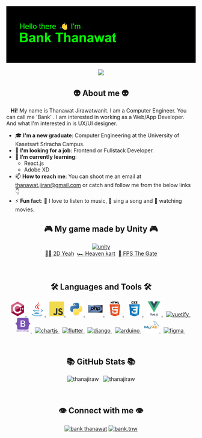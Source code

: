 <!-- ## Hi there 👋 I'm Bank -->

<img src="header.png" alt="Welcome">

<p align="center"><img src="https://profile-counter.glitch.me/thanajiraw/count.svg"></p>
<p>
 <h2 align="center">👽 About me 👽</h2>
</p>

<p>&nbsp;&nbsp;&nbsp;<b>Hi!</b> My name is Thanawat Jirawatwanit. I am a Computer Engineer. You can call me 'Bank' . I am interested in working as a Web/App Developer. And what I'm interested in is UX/UI designer.</p>

<ul>
 <li>🎓 <b>I'm a new graduate</b>: Computer Engineering at the University of Kasetsart Sriracha Campus.</li>
 <li>🔭 <b>I'm looking for a job</b>: Frontend or Fullstack Developer. 
<!--   Please have a look at my [RESUME]() for more details about me. -->
 </li>
 <li>🌱 <b>I’m currently learning</b>:
  <ul>
   <li> React.js </li>
   <li> Adobe XD </li>
  </ul>
 </li>
 <li>📫 <b>How to reach me</b>: You can shoot me an email at <a href ="mailto: thanawat.jiran@gmail.com">thanawat.jiran@gmail.com</a> or catch and follow me from the below links 👇</li>
 <li>⚡ <b>Fun fact</b>: 🎵 I love to listen to music, 🎤 sing a song and 🎥 watching movies.</li>
 </ul>


<p align="center">
 <h2 align="center">🎮 My game made by Unity 🎮</h2>
</p>
 
 <p align="center">
  <a href="https://unity.com/" target="_blank" rel="noreferrer"> <img src="https://www.vectorlogo.zone/logos/unity3d/unity3d-icon.svg" alt="unity" width="40" height="40"/> </a> <br>
  <a href ="https://play.unity.com/mg/2d/yeah-mowp">🏃‍♂️ 2D Yeah</a>&nbsp;
  <a href ="https://play.unity.com/mg/karting/heaven-kart">🏎️ Heaven kart</a>&nbsp;
  <a href ="https://play.unity.com/mg/fps/gbfpseekk">🔫 FPS The Gate</a>
 </p>
<br>

<p>
 <h2 align="center">🛠️ Languages and Tools 🛠️</h2>
</p>

<p align="center">
 <a href="https://www.w3schools.com/cpp/" target="_blank" rel="noreferrer"> <img src="https://raw.githubusercontent.com/devicons/devicon/master/icons/cplusplus/cplusplus-original.svg" alt="cplusplus" width="40" height="40"/> </a> 
 &nbsp;
 <a href="https://www.java.com" target="_blank" rel="noreferrer"> <img src="https://raw.githubusercontent.com/devicons/devicon/master/icons/java/java-original.svg" alt="java" width="40" height="40"/> </a> 
 &nbsp;
  <a href="https://developer.mozilla.org/en-US/docs/Web/JavaScript" target="_blank" rel="noreferrer"> <img src="https://raw.githubusercontent.com/devicons/devicon/master/icons/javascript/javascript-original.svg" alt="javascript" width="40" height="40"/> </a> 
 &nbsp;
 <a href="https://www.python.org" target="_blank" rel="noreferrer"> <img src="https://raw.githubusercontent.com/devicons/devicon/master/icons/python/python-original.svg" alt="python" width="40" height="40"/> </a> 
 &nbsp;
 <a href="https://www.php.net" target="_blank" rel="noreferrer"> <img src="https://raw.githubusercontent.com/devicons/devicon/master/icons/php/php-original.svg" alt="php" width="40" height="40"/> </a> 
 &nbsp;
 <a href="https://www.w3.org/html/" target="_blank" rel="noreferrer"> <img src="https://raw.githubusercontent.com/devicons/devicon/master/icons/html5/html5-original-wordmark.svg" alt="html5" width="40" height="40"/> </a> 
 &nbsp;
  <a href="https://www.w3schools.com/css/" target="_blank" rel="noreferrer"> <img src="https://raw.githubusercontent.com/devicons/devicon/master/icons/css3/css3-original-wordmark.svg" alt="css3" width="40" height="40"/> </a> 
 &nbsp;
  <a href="https://vuejs.org/" target="_blank" rel="noreferrer"> <img src="https://raw.githubusercontent.com/devicons/devicon/master/icons/vuejs/vuejs-original-wordmark.svg" alt="vuejs" width="40" height="40"/> </a> 
 &nbsp;
 <a href="https://vuetifyjs.com/en/" target="_blank" rel="noreferrer"> <img src="https://bestofjs.org/logos/vuetify.svg" alt="vuetify" width="40" height="40"/> </a> 
 &nbsp;
   <a href="https://getbootstrap.com" target="_blank" rel="noreferrer"> <img src="https://raw.githubusercontent.com/devicons/devicon/master/icons/bootstrap/bootstrap-plain-wordmark.svg" alt="bootstrap" width="40" height="40"/> </a> 
 &nbsp;
 <a href="https://www.chartjs.org" target="_blank" rel="noreferrer"> <img src="https://www.chartjs.org/media/logo-title.svg" alt="chartjs" width="40" height="40"/> </a> 
 &nbsp;
 <a href="https://flutter.dev" target="_blank" rel="noreferrer"> <img src="https://www.vectorlogo.zone/logos/flutterio/flutterio-icon.svg" alt="flutter" width="40" height="40"/> </a> 
 &nbsp;
  <a href="https://www.djangoproject.com/" target="_blank" rel="noreferrer"> <img src="https://cdn.worldvectorlogo.com/logos/django.svg" alt="django" width="40" height="40"/> </a> 
 &nbsp;
 <a href="https://www.arduino.cc/" target="_blank" rel="noreferrer"> <img src="https://cdn.worldvectorlogo.com/logos/arduino-1.svg" alt="arduino" width="40" height="40"/> </a> 
 &nbsp;
 <a href="https://www.mysql.com/" target="_blank" rel="noreferrer"> <img src="https://raw.githubusercontent.com/devicons/devicon/master/icons/mysql/mysql-original-wordmark.svg" alt="mysql" width="40" height="40"/> </a> 
 &nbsp;
 <a href="https://www.figma.com/" target="_blank" rel="noreferrer"> <img src="https://www.vectorlogo.zone/logos/figma/figma-icon.svg" alt="figma" width="40" height="40"/> </a> 
 &nbsp;
</p>
<br>

<p>
 <h2 align="center">📚 GitHub Stats 📚</h2>
</p>

<p align="center">
 <img src="https://github-readme-stats.vercel.app/api/top-langs?username=thanajiraw&show_icons=true&locale=en&layout=compact&bg_color=04f500,04fa00,000000&title_color=fff&text_color=fff" alt="thanajiraw" />
 &nbsp;
 <img src="https://github-readme-stats.vercel.app/api?username=thanajiraw&show_icons=true&locale=en&bg_color=04f500,04fa00,000000&title_color=fff&text_color=fff&icon_color=000" alt="thanajiraw" width="410" />
</p>
<br>

<p>
 <h2 align="center">👁️ Connect with me 👁️</h2>
</p>

<p align="center">
 <a href="https://fb.com/bbcups4" target="blank"><img align="center" src="https://raw.githubusercontent.com/rahuldkjain/github-profile-readme-generator/master/src/images/icons/Social/facebook.svg" alt="bank thanawat" height="30" width="40" /></a>
 <a href="https://instagram.com/bank.tnw" target="blank"><img align="center" src="https://raw.githubusercontent.com/rahuldkjain/github-profile-readme-generator/master/src/images/icons/Social/instagram.svg" alt="bank.tnw" height="30" width="40" /></a>
</p>


